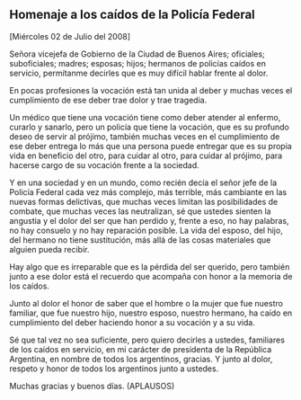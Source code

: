 Homenaje a los caídos de la Policía Federal
-------------------------------------------

[Miércoles 02 de Julio del 2008]

Señora vicejefa de Gobierno de la Ciudad de Buenos Aires; oficiales;
suboficiales; madres; esposas; hijos; hermanos de policías caídos en
servicio, permítanme decirles que es muy difícil hablar frente al dolor.

En pocas profesiones la vocación está tan unida al deber y muchas veces
el cumplimiento de ese deber trae dolor y trae tragedia.

Un médico que tiene una vocación tiene como deber atender al enfermo,
curarlo y sanarlo, pero un policía que tiene la vocación, que es su
profundo deseo de servir al prójimo, también muchas veces en el
cumplimiento de ese deber entrega lo más que una persona puede entregar
que es su propia vida en beneficio del otro, para cuidar al otro, para
cuidar al prójimo, para hacerse cargo de su vocación frente a la
sociedad.

Y en una sociedad y en un mundo, como recién decía el señor jefe de la
Policía Federal cada vez más complejo, más terrible, más cambiante en
las nuevas formas delictivas, que muchas veces limitan las posibilidades
de combate, que muchas veces las neutralizan, sé que ustedes sienten la
angustia y el dolor del ser que han perdido y, frente a eso, no hay
palabras, no hay consuelo y no hay reparación posible. La vida del
esposo, del hijo, del hermano no tiene sustitución, más allá de las
cosas materiales que alguien pueda recibir.

Hay algo que es irreparable que es la pérdida del ser querido, pero
también junto a ese dolor está el recuerdo que acompaña con honor a la
memoria de los caídos.

Junto al dolor el honor de saber que el hombre o la mujer que fue
nuestro familiar, que fue nuestro hijo, nuestro esposo, nuestro hermano,
ha caído en cumplimiento del deber haciendo honor a su vocación y a su
vida.

Sé que tal vez no sea suficiente, pero quiero decirles a ustedes,
familiares de los caídos en servicio, en mi carácter de presidenta de la
República Argentina, en nombre de todos los argentinos, gracias. Y junto
al dolor, respeto y honor de todos los argentinos junto a ustedes.

Muchas gracias y buenos días. (APLAUSOS)

